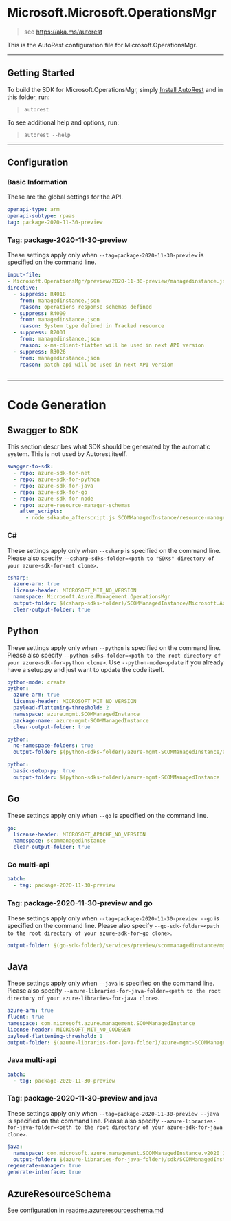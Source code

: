 # Microsoft.Microsoft.OperationsMgr

> see https://aka.ms/autorest

This is the AutoRest configuration file for Microsoft.OperationsMgr.

---
## Getting Started
To build the SDK for Microsoft.OperationsMgr, simply [Install AutoRest](https://aka.ms/autorest/install) and in this folder, run:

> `autorest`

To see additional help and options, run:

> `autorest --help`
---

## Configuration



### Basic Information
These are the global settings for the API.

``` yaml
openapi-type: arm
openapi-subtype: rpaas
tag: package-2020-11-30-preview
```


### Tag: package-2020-11-30-preview

These settings apply only when `--tag=package-2020-11-30-preview` is specified on the command line.

``` yaml $(tag) == 'package-2020-11-30-preview'
input-file:
- Microsoft.OperationsMgr/preview/2020-11-30-preview/managedinstance.json
directive:
  - suppress: R4018
    from: managedinstance.json
    reason: operations response schemas defined 
  - suppress: R4009
    from: managedinstance.json
    reason: System type defined in Tracked resource
  - suppress: R2001
    from: managedinstance.json
    reason: x-ms-client-flatten will be used in next API version
  - suppress: R3026
    from: managedinstance.json
    reason: patch api will be used in next API version
	
```


---
# Code Generation


## Swagger to SDK

This section describes what SDK should be generated by the automatic system.
This is not used by Autorest itself.

``` yaml $(swagger-to-sdk)
swagger-to-sdk:
  - repo: azure-sdk-for-net
  - repo: azure-sdk-for-python
  - repo: azure-sdk-for-java
  - repo: azure-sdk-for-go
  - repo: azure-sdk-for-node
  - repo: azure-resource-manager-schemas
    after_scripts:
      - node sdkauto_afterscript.js SCOMManagedInstance/resource-manager
```


### C#

These settings apply only when `--csharp` is specified on the command line.
Please also specify `--csharp-sdks-folder=<path to "SDKs" directory of your azure-sdk-for-net clone>`.

``` yaml $(csharp)
csharp:
  azure-arm: true
  license-header: MICROSOFT_MIT_NO_VERSION
  namespace: Microsoft.Azure.Management.OperationsMgr
  output-folder: $(csharp-sdks-folder)/SCOMManagedInstance/Microsoft.Azure.Management.OperationsMgr/src/Generated
  clear-output-folder: true
```

## Python

These settings apply only when `--python` is specified on the command line.
Please also specify `--python-sdks-folder=<path to the root directory of your azure-sdk-for-python clone>`.
Use `--python-mode=update` if you already have a setup.py and just want to update the code itself.
``` yaml $(python)
python-mode: create
python:
  azure-arm: true
  license-header: MICROSOFT_MIT_NO_VERSION
  payload-flattening-threshold: 2
  namespace: azure.mgmt.SCOMManagedInstance
  package-name: azure-mgmt-SCOMManagedInstance
  clear-output-folder: true
```
``` yaml $(python) && $(python-mode) == 'update'
python:
  no-namespace-folders: true
  output-folder: $(python-sdks-folder)/azure-mgmt-SCOMManagedInstance/azure/mgmt/SCOMManagedInstance
```
``` yaml $(python) && $(python-mode) == 'create'
python:
  basic-setup-py: true
  output-folder: $(python-sdks-folder)/azure-mgmt-SCOMManagedInstance
```



## Go

These settings apply only when `--go` is specified on the command line.

``` yaml $(go)
go:
  license-header: MICROSOFT_APACHE_NO_VERSION
  namespace: scommanagedinstance
  clear-output-folder: true
```

### Go multi-api

``` yaml $(go) && $(multiapi)
batch:
  - tag: package-2020-11-30-preview
```

### Tag: package-2020-11-30-preview and go

These settings apply only when `--tag=package-2020-11-30-preview --go` is specified on the command line.
Please also specify `--go-sdk-folder=<path to the root directory of your azure-sdk-for-go clone>`.

``` yaml $(tag) == 'package-2020-11-30-preview' && $(go)
output-folder: $(go-sdk-folder)/services/preview/scommanagedinstance/mgmt/2020-11-30-preview/scommanagedinstance
```


## Java

These settings apply only when `--java` is specified on the command line.
Please also specify `--azure-libraries-for-java-folder=<path to the root directory of your azure-libraries-for-java clone>`.

``` yaml $(java)
azure-arm: true
fluent: true
namespace: com.microsoft.azure.management.SCOMManagedInstance
license-header: MICROSOFT_MIT_NO_CODEGEN
payload-flattening-threshold: 1
output-folder: $(azure-libraries-for-java-folder)/azure-mgmt-SCOMManagedInstance
```

### Java multi-api

``` yaml $(java) && $(multiapi)
batch:
  - tag: package-2020-11-30-preview
```

### Tag: package-2020-11-30-preview and java

These settings apply only when `--tag=package-2020-11-30-preview --java` is specified on the command line.
Please also specify `--azure-libraries-for-java-folder=<path to the root directory of your azure-sdk-for-java clone>`.

``` yaml $(tag) == 'package-2020-11-30-preview' && $(java) && $(multiapi)
java:
  namespace: com.microsoft.azure.management.SCOMManagedInstance.v2020_11_30_preview
  output-folder: $(azure-libraries-for-java-folder)/sdk/SCOMManagedInstance/mgmt-v2020_11_30_preview
regenerate-manager: true
generate-interface: true
```

## AzureResourceSchema

See configuration in [readme.azureresourceschema.md](./readme.azureresourceschema.md)

